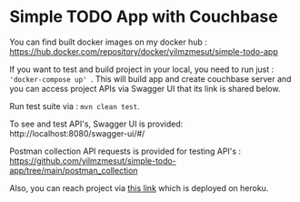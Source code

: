 # Simple TODO App with Couchbase

You can find built docker images on my docker hub : https://hub.docker.com/repository/docker/yilmzmesut/simple-todo-app

If you want to test and build project in your local, you need to run just :
<code>
'docker-compose up'
</code>.
This will build app and create couchbase server and you can access project APIs via Swagger UI that its link is shared below. 

Run test suite via :
<code>mvn clean test</code>.

To see and test API's, Swagger UI is provided: http://localhost:8080/swagger-ui/#/

Postman collection API requests is provided for testing API's : https://github.com/yilmzmesut/simple-todo-app/tree/main/postman_collection

Also, you can reach project via [this link](https://todo-app-yilmzmesut.herokuapp.com/swagger-ui/#/) which is deployed on heroku.